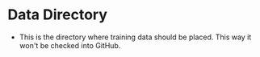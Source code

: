 # Data Directory
- This is the directory where training data should be placed. This way it won't be checked into GitHub.